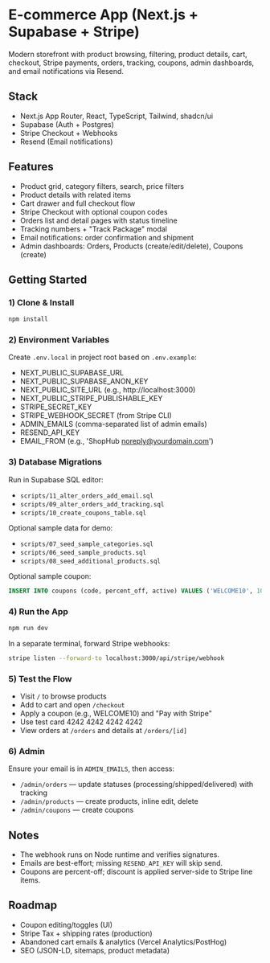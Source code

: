 # E-commerce App (Next.js + Supabase + Stripe)

Modern storefront with product browsing, filtering, product details, cart, checkout, Stripe payments, orders, tracking, coupons, admin dashboards, and email notifications via Resend.

## Stack
- Next.js App Router, React, TypeScript, Tailwind, shadcn/ui
- Supabase (Auth + Postgres)
- Stripe Checkout + Webhooks
- Resend (Email notifications)

## Features
- Product grid, category filters, search, price filters
- Product details with related items
- Cart drawer and full checkout flow
- Stripe Checkout with optional coupon codes
- Orders list and detail pages with status timeline
- Tracking numbers + "Track Package" modal
- Email notifications: order confirmation and shipment
- Admin dashboards: Orders, Products (create/edit/delete), Coupons (create)

## Getting Started

### 1) Clone & Install
```bash
npm install
```

### 2) Environment Variables
Create `.env.local` in project root based on `.env.example`:

- NEXT_PUBLIC_SUPABASE_URL
- NEXT_PUBLIC_SUPABASE_ANON_KEY
- NEXT_PUBLIC_SITE_URL (e.g., http://localhost:3000)
- NEXT_PUBLIC_STRIPE_PUBLISHABLE_KEY
- STRIPE_SECRET_KEY
- STRIPE_WEBHOOK_SECRET (from Stripe CLI)
- ADMIN_EMAILS (comma-separated list of admin emails)
- RESEND_API_KEY
- EMAIL_FROM (e.g., 'ShopHub <noreply@yourdomain.com>')

### 3) Database Migrations
Run in Supabase SQL editor:

- `scripts/11_alter_orders_add_email.sql`
- `scripts/09_alter_orders_add_tracking.sql`
- `scripts/10_create_coupons_table.sql`

Optional sample data for demo:

- `scripts/07_seed_sample_categories.sql`
- `scripts/06_seed_sample_products.sql`
- `scripts/08_seed_additional_products.sql`

Optional sample coupon:
```sql
INSERT INTO coupons (code, percent_off, active) VALUES ('WELCOME10', 10, true);
```

### 4) Run the App
```bash
npm run dev
```

In a separate terminal, forward Stripe webhooks:
```bash
stripe listen --forward-to localhost:3000/api/stripe/webhook
```

### 5) Test the Flow
- Visit `/` to browse products
- Add to cart and open `/checkout`
- Apply a coupon (e.g., WELCOME10) and "Pay with Stripe"
- Use test card 4242 4242 4242 4242
- View orders at `/orders` and details at `/orders/[id]`

### 6) Admin
Ensure your email is in `ADMIN_EMAILS`, then access:
- `/admin/orders` — update statuses (processing/shipped/delivered) with tracking
- `/admin/products` — create products, inline edit, delete
- `/admin/coupons` — create coupons

## Notes
- The webhook runs on Node runtime and verifies signatures.
- Emails are best-effort; missing `RESEND_API_KEY` will skip send.
- Coupons are percent-off; discount is applied server-side to Stripe line items.

## Roadmap
- Coupon editing/toggles (UI)
- Stripe Tax + shipping rates (production)
- Abandoned cart emails & analytics (Vercel Analytics/PostHog)
- SEO (JSON-LD, sitemaps, product metadata)
